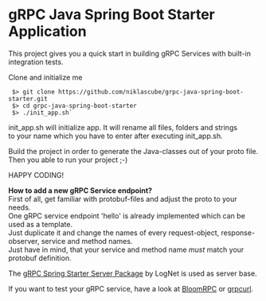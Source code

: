 # gRPC Java Spring Boot Starter Application

This project gives you a quick start in building gRPC Services with built-in integration tests.

Clone and initialize me
   ```
    $> git clone https://github.com/niklascube/grpc-java-spring-boot-starter.git
    $> cd grpc-java-spring-boot-starter
    $> ./init_app.sh`
   ```

init_app.sh will initialize app. It will rename all files, folders and strings  
to your name which you have to enter after executing init_app.sh. 
 
Build the project in order to generate the Java-classes out of your proto file.  
Then you able to run your project ;-)  

HAPPY CODING!

**How to add a new gRPC Service endpoint?**  
First of all, get familiar with protobuf-files and adjust the proto to your needs.  
One gRPC service endpoint 'hello' is already implemented which can be used as a template.  
Just duplicate it and change the names of every request-object, response-observer, service and method names.  
Just have in mind, that your service and method name *must* match your protobuf definition.  

The [gRPC Spring Starter Server Package](https://github.com/LogNet/grpc-spring-boot-starter/tree/master/grpc-spring-boot-starter) by LogNet
is used as server base.  

If you want to test your gRPC service, have a look at [BloomRPC](https://github.com/uw-labs/bloomrpc) or [grpcurl](https://github.com/fullstorydev/grpcurl).
